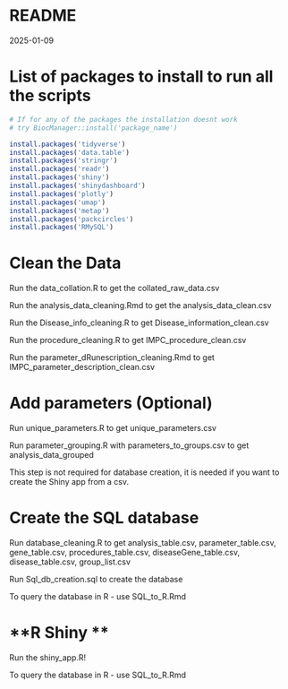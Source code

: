 README
================
2025-01-09

# **List of packages to install to run all the scripts**

``` r
# If for any of the packages the installation doesnt work 
# try BiocManager::install('package_name')

install.packages('tidyverse')
install.packages('data.table')
install.packages('stringr')
install.packages('readr')
install.packages('shiny')
install.packages('shinydashboard')
install.packages('plotly')
install.packages('umap')
install.packages('metap')
install.packages('packcircles')
install.packages('RMySQL')
```

# **Clean the Data**

Run the data_collation.R to get the collated_raw_data.csv

Run the analysis_data_cleaning.Rmd to get the analysis_data_clean.csv

Run the Disease_info_cleaning.R to get Disease_information_clean.csv

Run the procedure_cleaning.R to get IMPC_procedure_clean.csv

Run the parameter_dRunescription_cleaning.Rmd to get
IMPC_parameter_description_clean.csv

# **Add parameters (Optional)**

Run unique_parameters.R to get unique_parameters.csv

Run parameter_grouping.R with parameters_to_groups.csv to get
analysis_data_grouped

This step is not required for database creation, it is needed if you
want to create the Shiny app from a csv.

# **Create the SQL database**

Run database_cleaning.R to get analysis_table.csv, parameter_table.csv,
gene_table.csv, procedures_table.csv, diseaseGene_table.csv,
disease_table.csv, group_list.csv

Run Sql_db_creation.sql to create the database

To query the database in R - use SQL_to_R.Rmd

# **R Shiny **

Run the shiny_app.R!

To query the database in R - use SQL_to_R.Rmd

